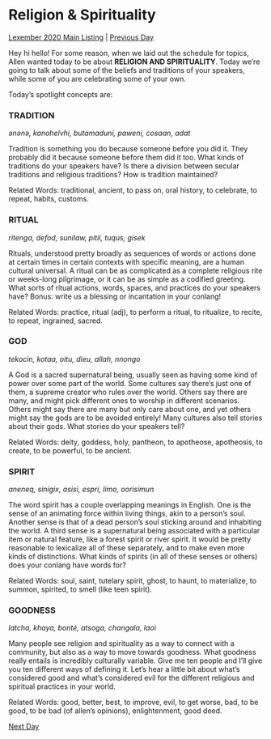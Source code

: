 # Religion & Spirituality
[Lexember 2020 Main Listing](../../toc_lex20) | [Previous Day](24)

Hey hi hello! For some reason, when we laid out the schedule for topics, Allen wanted today to be about **RELIGION AND SPIRITUALITY**. Today we’re going to talk about some of the beliefs and traditions of your speakers, while some of you are celebrating some of your own.

Today’s spotlight concepts are:

### TRADITION

_ənənə, kanohelvhi, butamaduni, paweni, cosaan, adat_

Tradition is something you do because someone before you did it. They probably did it because someone before them did it too. What kinds of traditions do your speakers have? Is there a division between secular traditions and religious traditions? How is tradition maintained?

Related Words: traditional, ancient, to pass on, oral history, to celebrate, to repeat, habits, customs.

### RITUAL

_ritenga, defod, sunilaw, pitii, tuqus, gisek_

Rituals, understood pretty broadly as sequences of words or actions done at certain times in certain contexts with specific meaning, are a human cultural universal. A ritual can be as complicated as a complete religious rite or weeks-long pilgrimage, or it can be as simple as a codified greeting. What sorts of ritual actions, words, spaces, and practices do your speakers have? Bonus: write us a blessing or incantation in your conlang!

Related Words: practice, ritual (adj), to perform a ritual, to ritualize, to recite, to repeat, ingrained, sacred.

### GOD

_tekocin, kotaa, oitu, dieu, allah, nnongo_

A God is a sacred supernatural being, usually seen as having some kind of power over some part of the world. Some cultures say there’s just one of them, a supreme creator who rules over the world. Others say there are many, and might pick different ones to worship in different scenarios. Others might say there are many but only care about one, and yet others might say the gods are to be avoided entirely! Many cultures also tell stories about their gods. What stories do your speakers tell?

Related Words: deity, goddess, holy, pantheon, to apotheose, apotheosis, to create, to be powerful, to be ancient.

### SPIRIT

_aneneq, sinigix, asisi, espri, limo, oorisimun_

The word spirit has a couple overlapping meanings in English. One is the sense of an animating force within living things, akin to a person’s soul. Another sense is that of a dead person’s soul sticking around and inhabiting the world. A third sense is a supernatural being associated with a particular item or natural feature, like a forest spirit or river spirit. It would be pretty reasonable to lexicalize all of these separately, and to make even more kinds of distinctions. What kinds of spirits (in all of these senses or others) does your conlang have words for?

Related Words: soul, saint, tutelary spirit, ghost, to haunt, to materialize, to summon, spirited, to smell (like teen spirit).

### GOODNESS

_latcha, khaya, bonté, atsoga, changala, laoi_

Many people see religion and spirituality as a way to connect with a community, but also as a way to move towards goodness. What goodness really entails is incredibly culturally variable. Give me ten people and I’ll give you ten different ways of defining it. Let’s hear a little bit about what’s considered good and what’s considered evil for the different religious and spiritual practices in your world.

Related Words: good, better, best, to improve, evil, to get worse, bad, to be good, to be bad (of allen’s opinions), enlightenment, good deed.

[Next Day](26)
